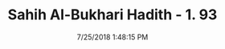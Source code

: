 ---
title        : "Sahih Al-Bukhari Hadith - 1. 93"
date         : 7/25/2018 1:48:15 PM
draft        : false
type         : "hadith"
layout       : "hadith"
BookCode     : "SHB"
VolumeNumber : "1"
HadithNumber : "93"
categories  :  ["Knowledge-Kneeling down before the preacher"]
tags  :  ["Anas bin Malik"]
---